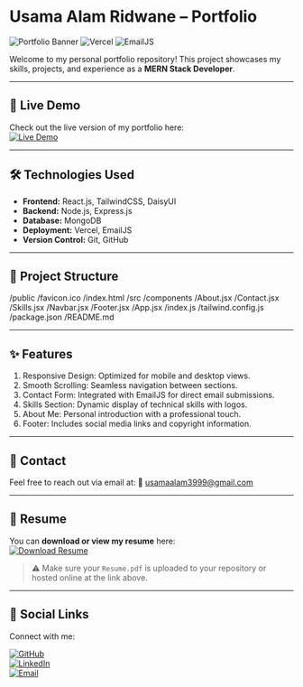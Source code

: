 # Usama Alam Ridwane – Portfolio

![Portfolio Banner](https://img.shields.io/badge/Portfolio-React%20Developer-blue?style=for-the-badge&logo=react) ![Vercel](https://img.shields.io/badge/Deployment-Vercel-black?style=for-the-badge&logo=vercel) ![EmailJS](https://img.shields.io/badge/Contact-EmailJS-red?style=for-the-badge&logo=email)

Welcome to my personal portfolio repository! This project showcases my skills, projects, and experience as a **MERN Stack Developer**.

---

## 🚀 Live Demo
Check out the live version of my portfolio here:  
[![Live Demo](https://img.shields.io/badge/Live-Demo-brightgreen?style=for-the-badge&logo=google-chrome)](https://my-portfolio-nu-tawny-56.vercel.app/)

---

## 🛠️ Technologies Used
- **Frontend:** React.js, TailwindCSS, DaisyUI  
- **Backend:** Node.js, Express.js  
- **Database:** MongoDB  
- **Deployment:** Vercel, EmailJS  
- **Version Control:** Git, GitHub  

---

## 📂 Project Structure

/public
  /favicon.ico
  /index.html
/src
  /components
    /About.jsx
    /Contact.jsx
    /Skills.jsx
    /Navbar.jsx
    /Footer.jsx
  /App.jsx
  /index.js
/tailwind.config.js
/package.json
/README.md

---

## ✨ Features

1. Responsive Design: Optimized for mobile and desktop views.
2. Smooth Scrolling: Seamless navigation between sections.
3. Contact Form: Integrated with EmailJS for direct email submissions.
4. Skills Section: Dynamic display of technical skills with logos.
5. About Me: Personal introduction with a professional touch.
6. Footer: Includes social media links and copyright information.

---

## 📧 Contact

Feel free to reach out via email at:
📧 usamaalam3999@gmail.com

---

## 📄 Resume
You can **download or view my resume** here:  
[![Download Resume](https://img.shields.io/badge/Resume-PDF-red?style=for-the-badge&logo=adobeacrobatreader)](https://my-portfolio-nu-tawny-56.vercel.app/Resume.pdf)

> ⚠️ Make sure your `Resume.pdf` is uploaded to your repository or hosted online at the link above.

---

## 🔗 Social Links
Connect with me:

[![GitHub](https://img.shields.io/badge/GitHub-Usama-black?style=for-the-badge&logo=github)](https://github.com/12usama)  
[![LinkedIn](https://img.shields.io/badge/LinkedIn-Usama-blue?style=for-the-badge&logo=linkedin)](https://www.linkedin.com/in/md-usama-alam-ridwane-376b3a1a4/)  
[![Email](https://img.shields.io/badge/Email-Usama%40example.com-c14438?style=for-the-badge&logo=gmail&logoColor=white)](mailto:usamaalam3999@gmail.com)


   

